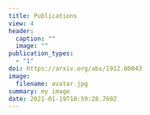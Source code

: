 ```yaml
---
title: Publications
view: 4
header:
  caption: ""
  image: ""
publication_types:
  - "1"
doi: https://arxiv.org/abs/1912.00043
image:
  filename: avatar.jpg
summary: my image
date: 2021-01-19T18:59:28.760Z
---
```

